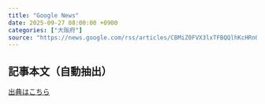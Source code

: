```yaml
---
title: "Google News"
date: 2025-09-27 08:00:00 +0900
categories: ["大阪府"]
source: "https://news.google.com/rss/articles/CBMiZ0FVX3lxTFBQQlhKcHRnQ2dPQTJWNDJYRjM1NkFIdTdKOVdZbWR1ZHpxY282SWZFUVJkVTNRSXZneTNlNVRXQ0Etb2lwMVp5Y2Yxbk9vLUJsc200c3FEN0FPTEoyYmhIdmJmWksxTUk?oc=5"
---
```


## 記事本文（自動抽出）
<body class="y0K44d EA71Tc" id="readabilityBody"></body>

[出典はこちら](https://news.google.com/rss/articles/CBMiZ0FVX3lxTFBQQlhKcHRnQ2dPQTJWNDJYRjM1NkFIdTdKOVdZbWR1ZHpxY282SWZFUVJkVTNRSXZneTNlNVRXQ0Etb2lwMVp5Y2Yxbk9vLUJsc200c3FEN0FPTEoyYmhIdmJmWksxTUk?oc=5)
